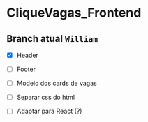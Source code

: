 # CliqueVagas_Frontend
## Branch atual `William`

- [X] Header
- [ ] Footer
- [ ] Modelo dos cards de vagas

- [ ] Separar css do html
- [ ] Adaptar para React (?)

